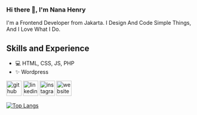 ### Hi there 👋, I'm Nana Henry
I'm a Frontend Developer from Jakarta. I Design And Code Simple Things, And I Love What I Do.

## Skills and Experience
* 💻 HTML, CSS, JS, PHP
* ✨ Wordpress

[<img src='https://cdn.jsdelivr.net/npm/simple-icons@3.0.1/icons/github.svg' alt='github' height='40'>](https://github.com/henrytaolin)  [<img src='https://cdn.jsdelivr.net/npm/simple-icons@3.0.1/icons/linkedin.svg' alt='linkedin' height='40'>](https://www.linkedin.com/in/henrytaolin/)  [<img src='https://cdn.jsdelivr.net/npm/simple-icons@3.0.1/icons/instagram.svg' alt='instagram' height='40'>](https://www.instagram.com/henrytaolin/)  [<img src='https://cdn.jsdelivr.net/npm/simple-icons@3.0.1/icons/icloud.svg' alt='website' height='40'>](https://nana-henry.netlify.app/)  

[![Top Langs](https://github-readme-stats.vercel.app/api/top-langs/?username=henrytaolin)](https://github.com/anuraghazra/github-readme-stats)

